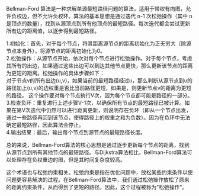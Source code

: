 Bellman-Ford 算法是一种求解单源最短路径问题的算法，适用于带权有向图，允许负权边，但不允许负权环。算法的基本思想是通过迭代 n-1 次松弛操作（其中 n 是顶点的数量），找到从源顶点到所有他顶点的最短路径。每次迭代都会尝试更新所有边的距离值，以逐步得到最短路径。  

1.初始化：首先，对于每个节点，将其距离源节点的距离初始化为正无穷大（除源节点本身外），将源节点的距离初始化为0。  
2.松弛操作：从源节点开始，依次对每个节点进行松弛操作。对于每个节点，考虑其所有的出边，如果通过这些出边可以到达其他节点更快，那么更新该节点的距离为更短的距离。松弛操作的具体步骤如下：  
对于节点v的所有出边(u,v)，如果当前的最短路径经过u，那么判断从源节点到u的路径加上(u,v)的边权重是否比当前路径更短，如果是，则更新节点v的距离为更短的路径。
这个操作要对每个节点执行V次，因为每个节点都可能是路径的一部分。  
3.检查负环：重复进行上述步骤V-1次，以确保所有节点的最短路径已被计算。如果在第V次迭代中仍然可以进行距离更新，则说明存在负环（即从一个节点出发，通过一些路径再回到该节点，使得路径上的权重之和为负数）。因为在负环中无法确定最短路径，因此算法会停止。  
4.输出结果：最后，输出每个节点到源节点的最短路径长度。

总的来说，Bellman-Ford算法的核心思想是通过逐步更新每个节点的距离，找到从源节点到所有其他节点的最短路径。与Dijkstra算法相比，Bellman-Ford算法可以处理存在负权重边的图，但是其时间复杂度较高。  

这个术语也与松弛约束相关。松弛约束是指在优化问题中，放松某些约束条件以使问题更容易解决的过程。在Bellman-Ford算法中，我们通过松弛操作放松了原来的距离约束条件，从而得到了更短的路径。因此，这个过程被称为"松弛操作"。  



